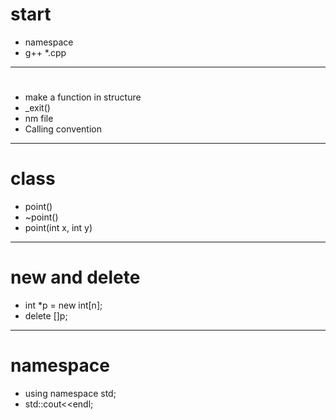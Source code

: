 # start
+   namespace
+   g++ *.cpp
--------------------------------------
# 
+  make a function in structure
+   _exit()
+   nm file
+   Calling convention
---------------------------------------
# class
+   point()
+   ~point()
+   point(int x, int y)

---------------------------------------
# new and delete
+   int *p = new int[n];
+   delete []p;

---------------------------------------
# namespace
+   using namespace std;
+   std::cout<<endl;
